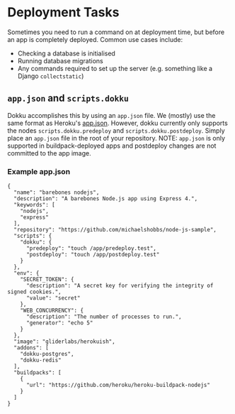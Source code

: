 # Deployment Tasks

Sometimes you need to run a command on at deployment time, but before an app is completely deployed.
Common use cases include:

* Checking a database is initialised
* Running database migrations
* Any commands required to set up the server (e.g. something like a Django `collectstatic`)

## `app.json` and `scripts.dokku`

Dokku accomplishes this by using an `app.json` file. We (mostly) use the same format as Heroku's [app.json](https://devcenter.heroku.com/articles/app-json-schema).
However, dokku currently only supports the nodes `scripts.dokku.predeploy` and `scripts.dokku.postdeploy`.
Simply place an `app.json` file in the root of your repository.
NOTE: `app.json` is only supported in buildpack-deployed apps and postdeploy changes are not committed to the app image.

### Example app.json

```
{
  "name": "barebones nodejs",
  "description": "A barebones Node.js app using Express 4.",
  "keywords": [
    "nodejs",
    "express"
  ],
  "repository": "https://github.com/michaelshobbs/node-js-sample",
  "scripts": {
    "dokku": {
      "predeploy": "touch /app/predeploy.test",
      "postdeploy": "touch /app/postdeploy.test"
    }
  },
  "env": {
    "SECRET_TOKEN": {
      "description": "A secret key for verifying the integrity of signed cookies.",
      "value": "secret"
    },
    "WEB_CONCURRENCY": {
      "description": "The number of processes to run.",
      "generator": "echo 5"
    }
  },
  "image": "gliderlabs/herokuish",
  "addons": [
    "dokku-postgres",
    "dokku-redis"
  ],
  "buildpacks": [
    {
      "url": "https://github.com/heroku/heroku-buildpack-nodejs"
    }
  ]
}
```
